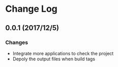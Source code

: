 # Change Log

## 0.0.1 (2017/12/5)

### Changes

* Integrate more applications to check the project
* Depoly the output files when build tags
